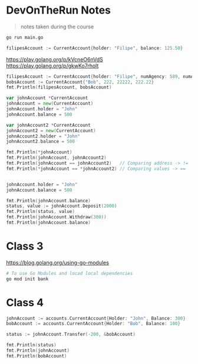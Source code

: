 # DevOnTheRun Notes

> notes taken during the course

```sh
go run main.go
```

```go
filipesAccount := CurrentAccount{holder: "Filipe", balance: 125.50}
```

https://play.golang.org/p/kVcneO6nVdS
https://play.golang.org/p/gkwKo7rholt

```go
filipesAccount := CurrentAccount{holder: "Filipe", numAgency: 589, numAccount: 123456, balance: 125.50}
bobsAccount := CurrentAccount{"Bob", 222, 22222, 222.22}
fmt.Println(filipesAccount, bobsAccount)

var johnAccount *CurrentAccount
johnAccount = new(CurrentAccount)
johnAccount.holder = "John"
johnAccount.balance = 500

var johnAccount2 *CurrentAccount
johnAccount2 = new(CurrentAccount)
johnAccount2.holder = "John"
johnAccount2.balance = 500

fmt.Println(*johnAccount)
fmt.Println(johnAccount, johnAccount2)
fmt.Println(johnAccount == johnAccount2)   // Comparing address -> !=
fmt.Println(*johnAccount == *johnAccount2) // Comparing values -> ==


johnAccount.holder = "John"
johnAccount.balance = 500

fmt.Println(johnAccount.balance)
status, value := johnAccount.Deposit(2000)
fmt.Println(status, value)
fmt.Println(johnAccount.Withdraw(300))
fmt.Println(johnAccount.balance)
```

# Class 3

https://blog.golang.org/using-go-modules

```sh
# To use Go Modules and locad local dependencies
go mod init bank
```

# Class 4

```go
johnAccount := accounts.CurrentAccount{Holder: "John", Balance: 300}
bobAccount := accounts.CurrentAccount{Holder: "Bob", Balance: 100}

status := johnAccount.Transfer(-200, &bobAccount)

fmt.Println(status)
fmt.Println(johnAccount)
fmt.Println(bobAccount)
```
